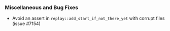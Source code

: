  ### Miscellaneous and Bug Fixes
   * Avoid an assert in `replay::add_start_if_not_there_yet` with corrupt files (issue #7154)
